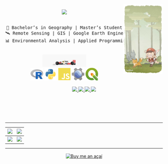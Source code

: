 <div align="center">

  <img src="https://github.com/mariaeduarda2212/mariaeduarda2212/blob/main/279670412-5e0ce0fb-c544-4f8c-a307-5849165746d0.png" width="25%" align="right" />
  <br> 
  <img src="https://readme-typing-svg.demolab.com?font=Inconsolata&weight=500&size=45&duration=4000&pause=300&color=A7A459&center=true&vCenter=true&multiline=true&repeat=false&width=1300&height=120&lines=Hello%2C+I'm+Kayque+Dias;A+geographer+and+researcher+at+UFPA" width="70%" />
  <br><br>

  <pre>
📌 Bachelor’s in Geography | Master’s Student
🛰️ Remote Sensing | GIS | Google Earth Engine
📊 Environmental Analysis | Applied Programming
  </pre>

  <img src="https://raw.githubusercontent.com/vallauri-ict/formula-1-thespino/master/assets/f1-illustration.gif" height="40"/>
  <br>

  <!-- Ícones de tecnologias -->
  <div>
    <img alt="R" height="40" width="40" src="https://raw.githubusercontent.com/devicons/devicon/master/icons/r/r-original.svg">
    <img alt="Python" height="40" width="40" src="https://raw.githubusercontent.com/devicons/devicon/master/icons/python/python-original.svg">
    <img alt="JavaScript" height="40" width="40" src="https://raw.githubusercontent.com/devicons/devicon/master/icons/javascript/javascript-plain.svg">
    <img alt="Google Earth Engine" height="40" width="40" src="https://github.com/kayque25/kayque25/blob/main/img/google%20-%20Copia.png?raw=true">
    <img alt="QGIS" height="40" width="40" src="https://github.com/kayque25/kayque25/blob/main/img/QGIS.png?raw=true">
  </div>

  <br>

  <!-- Botões de redes -->
  <a href="http://lattes.cnpq.br/5961292748412062">
    <img src="https://img.shields.io/badge/Lattes-004080?style=for-the-badge&logo=academia&logoColor=white" />
  </a>
  <a href="https://www.researchgate.net/profile/Kayque-Dias?ev=hdr_xprf">
    <img src="https://img.shields.io/badge/ResearchGate-00CCBB?style=for-the-badge&logo=researchgate&logoColor=white" />
  </a>
  <a href="https://www.instagram.com/seu_usuario">
    <img src="https://img.shields.io/badge/Instagram-E4405F?style=for-the-badge&logo=instagram&logoColor=white" />
  </a>
  <a href="https://www.linkedin.com/in/kayque-dias-627a64244/">
    <img src="https://img.shields.io/badge/LinkedIn-0a66c2?style=for-the-badge&logo=linkedin&logoColor=white" />
  </a>

<br><br><br><br>

---

| ![](http://github-profile-summary-cards.vercel.app/api/cards/stats?username=kayque25&theme=solarized) | ![](http://github-profile-summary-cards.vercel.app/api/cards/profile-details?username=kayque25&theme=solarized) |
|---|---|
| ![](http://github-profile-summary-cards.vercel.app/api/cards/most-commit-language?username=kayque25&theme=solarized) | ![](http://github-profile-summary-cards.vercel.app/api/cards/productive-time?username=kayque25&theme=solarized&utcOffset=8) |


---
  <a href="https://www.paypal.com/donate?hosted_button_id=E8X9RDN65GFLW">
  <img align="center" src="https://github.com/kayque25/logos/blob/main/acaii.png?raw=true" height="100" width="210" alt="Buy me an açaí"/>
</a>
</p>
</div>
